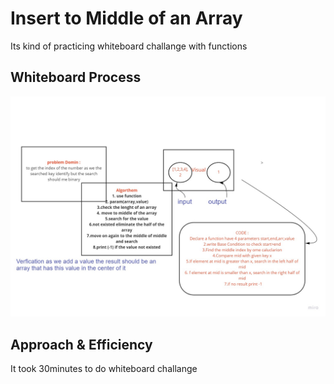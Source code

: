 # Insert to Middle of an Array
Its kind of practicing whiteboard challange with functions

## Whiteboard Process
![img](challange3.jpg)

## Approach & Efficiency
 It took 30minutes to do whiteboard challange